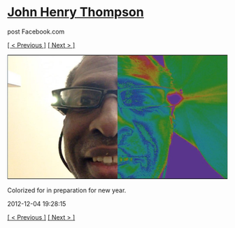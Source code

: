 # [John Henry Thompson](../README.md)
post Facebook.com

[[ < Previous ]](2013-01-03-8.md) [[ Next > ]](2012-11-04-1.md)

[![](../media/2012-12-04/Timeline-Photos-Colorized-for-in-preparation-for-new-year.jpg)](../README.md)

Colorized for in preparation for new year.

2012-12-04 19:28:15

[[ < Previous ]](2013-01-03-8.md) [[ Next > ]](2012-11-04-1.md)